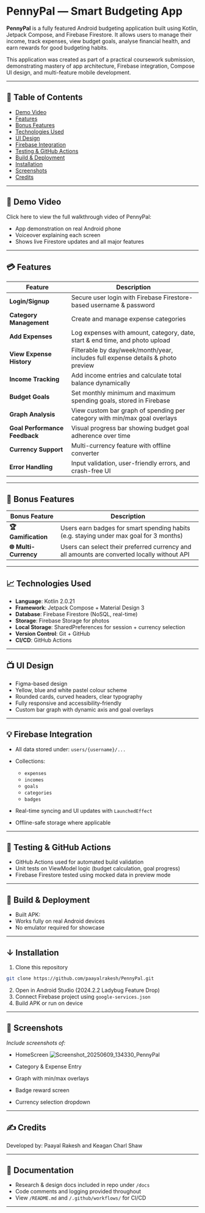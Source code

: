 # PennyPal — Smart Budgeting App

**PennyPal** is a fully featured Android budgeting application built using Kotlin, Jetpack Compose, and Firebase Firestore. It allows users to manage their income, track expenses, view budget goals, analyse financial health, and earn rewards for good budgeting habits.

This application was created as part of a practical coursework submission, demonstrating mastery of app architecture, Firebase integration, Compose UI design, and multi-feature mobile development.

---

## 📄 Table of Contents

* [Demo Video](#-demo-video)
* [Features](#-features)
* [Bonus Features](#-bonus-features)
* [Technologies Used](#-technologies-used)
* [UI Design](#-ui-design)
* [Firebase Integration](#-firebase-integration)
* [Testing & GitHub Actions](#-testing--github-actions)
* [Build & Deployment](#-build--deployment)
* [Installation](#-installation)
* [Screenshots](#-screenshots)
* [Credits](#-credits)

---

## 🎥 Demo Video

Click here to view the full walkthrough video of PennyPal: 

* App demonstration on real Android phone
* Voiceover explaining each screen
* Shows live Firestore updates and all major features

---

## 💳 Features

| Feature                       | Description                                                                      |
| ----------------------------- | -------------------------------------------------------------------------------- |
| **Login/Signup**              | Secure user login with Firebase Firestore-based username & password              |
| **Category Management**       | Create and manage expense categories                                             |
| **Add Expenses**              | Log expenses with amount, category, date, start & end time, and photo upload     |
| **View Expense History**      | Filterable by day/week/month/year, includes full expense details & photo preview |
| **Income Tracking**           | Add income entries and calculate total balance dynamically                       |
| **Budget Goals**              | Set monthly minimum and maximum spending goals, stored in Firebase               |
| **Graph Analysis**            | View custom bar graph of spending per category with min/max goal overlays        |
| **Goal Performance Feedback** | Visual progress bar showing budget goal adherence over time                      |
| **Currency Support**          | Multi-currency feature with offline converter                                    |
| **Error Handling**            | Input validation, user-friendly errors, and crash-free UI                        |

---

## 🏰 Bonus Features

| Bonus Feature         | Description                                                                                 |
| --------------------- | ------------------------------------------------------------------------------------------- |
| **🏆 Gamification**   | Users earn badges for smart spending habits (e.g. staying under max goal for 3 months)      |
| **🌐 Multi-Currency** | Users can select their preferred currency and all amounts are converted locally without API |

---

## 📈 Technologies Used

* **Language**: Kotlin 2.0.21
* **Framework**: Jetpack Compose + Material Design 3
* **Database**: Firebase Firestore (NoSQL, real-time)
* **Storage**: Firebase Storage for photos
* **Local Storage**: SharedPreferences for session + currency selection
* **Version Control**: Git + GitHub
* **CI/CD**: GitHub Actions

---

## 📺 UI Design

* Figma-based design
* Yellow, blue and white pastel colour scheme
* Rounded cards, curved headers, clear typography
* Fully responsive and accessibility-friendly
* Custom bar graph with dynamic axis and goal overlays

---

## 💡 Firebase Integration

* All data stored under: `users/{username}/...`
* Collections:

  * `expenses`
  * `incomes`
  * `goals`
  * `categories`
  * `badges`
* Real-time syncing and UI updates with `LaunchedEffect`
* Offline-safe storage where applicable

---

## 🌟 Testing & GitHub Actions

* GitHub Actions used for automated build validation
* Unit tests on ViewModel logic (budget calculation, goal progress)
* Firebase Firestore tested using mocked data in preview mode

---

## 🚀 Build & Deployment

* Built APK:
* Works fully on real Android devices
* No emulator required for showcase

---

## ↓ Installation

1. Clone this repository

```bash
git clone https://github.com/paayalrakesh/PennyPal.git
```

2. Open in Android Studio (2024.2.2 Ladybug Feature Drop)
3. Connect Firebase project using `google-services.json`
4. Build APK or run on device

---

## 📸 Screenshots

*Include screenshots of:*

* HomeScreen
![Screenshot_20250609_134330_PennyPal](https://github.com/user-attachments/assets/93a9e9ec-b401-4ad3-b788-bae5cb329ae4)
  
* Category & Expense Entry
* Graph with min/max overlays
* Badge reward screen
* Currency selection dropdown

---

## ✍️ Credits

Developed by: Paayal Rakesh and Keagan Charl Shaw

---

## 📃 Documentation

* Research & design docs included in repo under `/docs`
* Code comments and logging provided throughout
* View `/README.md` and `/.github/workflows/` for CI/CD

---

